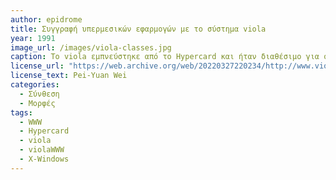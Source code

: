 ```yaml
---
author: epidrome
title: Συγγραφή υπερμεσικών εφαρμογών με το σύστημα viola 
year: 1991
image_url: /images/viola-classes.jpg
caption: Το viola εμπνεύστηκε από το Hypercard και ήταν διαθέσιμο για συστήματα Unix. Χρησιμοποιήθηκε για την ανάπτυξη πολλών υπερμεσικών εφαρμογών, όπως ένα υπερμεσικό ευρετήριο υπηρεσιών για το διαδίκτυο για τις εκδόσεις Oreilly. Η πιο δημοφιλής εφαρμογή του ήταν ο πρώτος περιηγητής υπερσυνδέσμων για τον παγκόσμιο ιστό με γραφικά violaWWW. 
license_url: "https://web.archive.org/web/20220327220234/http://www.viola.org/"
license_text: Pei-Yuan Wei  
categories:
  - Σύνθεση 
  - Μορφές
tags:
  - WWW 
  - Hypercard
  - viola
  - violaWWW
  - X-Windows
---
```


